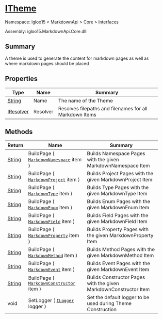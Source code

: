 # [ITheme](./ITheme.md)

Namespace: [Igloo15]() > [MarkdownApi]() > [Core](./../README.md) > [Interfaces](./README.md)

Assembly: igloo15.MarkdownApi.Core.dll

## Summary
A theme is used to generate the content for markdown pages as well as where markdown pages should be placed

## Properties

| Type | Name | Summary | 
| --- | --- | --- | 
| [String](https://docs.microsoft.com/en-us/dotnet/api/System.String) | Name | The name of the Theme | 
| [IResolver](./IResolver.md) | Resolver | Resolves filepaths and filenames for all Markdown Items | 


## Methods

| Return | Name | Summary | 
| --- | --- | --- | 
| [String](https://docs.microsoft.com/en-us/dotnet/api/System.String) | BuildPage ( [`MarkdownNamespace`](./../MarkdownItems/MarkdownNamespace.md) item ) | Builds Namespace Pages with the given MarkdownNamespace Item | 
| [String](https://docs.microsoft.com/en-us/dotnet/api/System.String) | BuildPage ( [`MarkdownProject`](./../MarkdownItems/MarkdownProject.md) item ) | Builds Project Pages with the given MarkdownProject Item | 
| [String](https://docs.microsoft.com/en-us/dotnet/api/System.String) | BuildPage ( [`MarkdownType`](./../MarkdownItems/MarkdownType.md) item ) | Builds Type Pages with the given MarkdownType Item | 
| [String](https://docs.microsoft.com/en-us/dotnet/api/System.String) | BuildPage ( [`MarkdownEnum`](./../MarkdownItems/MarkdownEnum.md) item ) | Builds Enum Pages with the given MarkdownEnum Item | 
| [String](https://docs.microsoft.com/en-us/dotnet/api/System.String) | BuildPage ( [`MarkdownField`](./../MarkdownItems/TypeParts/MarkdownField.md) item ) | Builds Field Pages with the given MarkdownField Item | 
| [String](https://docs.microsoft.com/en-us/dotnet/api/System.String) | BuildPage ( [`MarkdownProperty`](./../MarkdownItems/TypeParts/MarkdownProperty.md) item ) | Builds Property Pages with the given MarkdownProperty Item | 
| [String](https://docs.microsoft.com/en-us/dotnet/api/System.String) | BuildPage ( [`MarkdownMethod`](./../MarkdownItems/TypeParts/MarkdownMethod.md) item ) | Builds Method Pages with the given MarkdownMethod Item | 
| [String](https://docs.microsoft.com/en-us/dotnet/api/System.String) | BuildPage ( [`MarkdownEvent`](./../MarkdownItems/TypeParts/MarkdownEvent.md) item ) | Builds Event Pages with the given MarkdownEvent Item | 
| [String](https://docs.microsoft.com/en-us/dotnet/api/System.String) | BuildPage ( [`MarkdownConstructor`](./../MarkdownItems/TypeParts/MarkdownConstructor.md) item ) | Builds Constructor Pages with the given MarkdownConstructor Item | 
| void | SetLogger ( [`ILogger`](./ITheme.md) logger ) | Set the default logger to be used during Theme Construction | 


